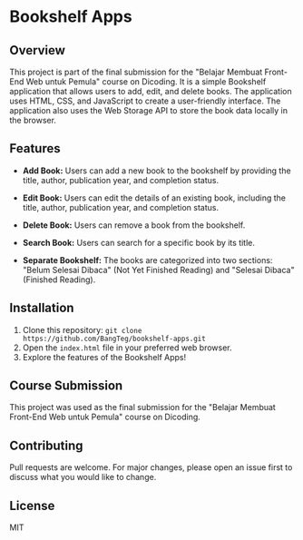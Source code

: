 # Bookshelf Apps

## Overview
This project is part of the final submission for the "Belajar Membuat Front-End Web untuk Pemula" course on Dicoding. It is a simple Bookshelf application that allows users to add, edit, and delete books. The application uses HTML, CSS, and JavaScript to create a user-friendly interface. The application also uses the Web Storage API to store the book data locally in the browser.

## Features

- **Add Book:** Users can add a new book to the bookshelf by providing the title, author, publication year, and completion status.

- **Edit Book:** Users can edit the details of an existing book, including the title, author, publication year, and completion status.

- **Delete Book:** Users can remove a book from the bookshelf.

- **Search Book:** Users can search for a specific book by its title.

- **Separate Bookshelf:** The books are categorized into two sections: "Belum Selesai Dibaca" (Not Yet Finished Reading) and "Selesai Dibaca" (Finished Reading).

## Installation
1. Clone this repository: ```git clone https://github.com/BangTeg/bookshelf-apps.git```
2. Open the `index.html` file in your preferred web browser.
3. Explore the features of the Bookshelf Apps!

## Course Submission
This project was used as the final submission for the "Belajar Membuat Front-End Web untuk Pemula" course on Dicoding.

## Contributing
Pull requests are welcome. For major changes, please open an issue first to discuss what you would like to change.

## License
MIT
